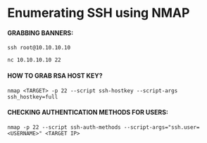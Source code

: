 # Enumerating SSH using NMAP
#### GRABBING BANNERS:

```
ssh root@10.10.10.10

nc 10.10.10.10 22
```
#### HOW TO GRAB RSA HOST KEY?

```
nmap <TARGET> -p 22 --script ssh-hostkey --script-args ssh_hostkey=full
```

#### CHECKING AUTHENTICATION METHODS FOR USERS:

```
nmap -p 22 --script ssh-auth-methods --script-args="ssh.user=<USERNAME>" <TARGET IP>
```

